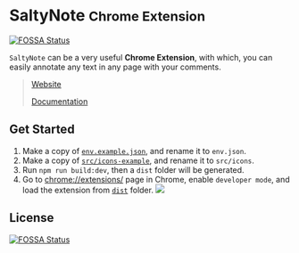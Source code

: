 # SaltyNote <small>Chrome Extension</small>

[![FOSSA Status](https://app.fossa.com/api/projects/git%2Bgithub.com%2FSaltyNote%2Fsaltynote-chrome-extension.svg?type=shield)](https://app.fossa.com/projects/git%2Bgithub.com%2FSaltyNote%2Fsaltynote-chrome-extension?ref=badge_shield)

`SaltyNote` can be a very useful **Chrome Extension**, with which, you can easily annotate any text in any page with your comments.

> [Website](https://saltynote.com/)
> 
> [Documentation](./docs)


## Get Started

1. Make a copy of [`env.example.json`](./env.example.json), and rename it to `env.json`.
1. Make a copy of [`src/icons-example`](./src/icons-example), and rename it to `src/icons`.
1. Run `npm run build:dev`, then a `dist` folder will be generated.
1. Go to [chrome://extensions/](chrome://extensions/) page in Chrome, enable `developer mode`, and load the extension from [`dist`](./dist) folder.
   ![](./docs/images/chrome.png)

## License

[![FOSSA Status](https://app.fossa.com/api/projects/git%2Bgithub.com%2FSaltyNote%2Fsaltynote-chrome-extension.svg?type=large)](https://app.fossa.com/projects/git%2Bgithub.com%2FSaltyNote%2Fsaltynote-chrome-extension?ref=badge_large)
